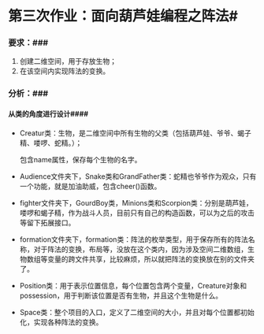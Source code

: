 # 第三次作业：面向葫芦娃编程之阵法#



### 要求：###

1. 创建二维空间，用于存放生物；
2. 在该空间内实现阵法的变换。

### 分析：###

#### 从类的角度进行设计####

- Creatur类：生物，是二维空间中所有生物的父类（包括葫芦娃、爷爷、蝎子精、喽啰、蛇精。）；

  包含name属性，保存每个生物的名字。

- Audience文件夹下，Snake类和GrandFather类：蛇精也爷爷作为观众，只有一个功能，就是加油助威，包含cheer()函数。

- fighter文件夹下，GourdBoy类，Minions类和Scorpion类：分别是葫芦娃，喽啰和蝎子精，作为战斗人员，目前只有自己的构造函数，可以为之后的攻击等留下拓展接口。

- formation文件夹下，formation类：阵法的枚举类型，用于保存所有的阵法名称，对于阵法的变换，布局等，没放在这个类内，因为涉及空间二维数组，生物数组等变量的跨文件共享，比较麻烦，所以就把阵法的变换放在别的文件夹了。

- Position类：用于表示位置信息，每个位置包含两个变量，Creature对象和possession，用于判断该位置是否有生物，并且这个生物是什么。

- Space类：整个项目的入口，定义了二维空间的大小，并且对每个位置都初始化，实现各种阵法的变换。